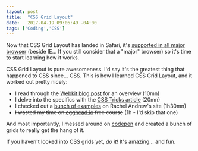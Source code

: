 ```yaml
---
layout: post
title:  "CSS Grid Layout"
date:   2017-04-19 09:06:49 -04:00
tags: ['Coding','CSS']
---
```


Now that CSS Grid Layout has landed in Safari, it's [supported in all major browser][caniuse] (beside IE… If you still consider that a "major" browser) so it's time to start learning how it works.

CSS Grid Layout is pure awesomeness. I'd say it's the greatest thing that happened to CSS since… CSS. This is how I learned CSS Grid Layout, and it worked out pretty nicely:

* I read through the [Webkit blog post][1] for an overview (10mn)
* I delve into the specifics with the [CSS Tricks article][2] (20mn)
* I checked out a [bunch of examples][3] on Rachel Andrew's site (1h30mn)
* <del>I wasted my time on [egghead.io][4] free course</del> (1h - I'd skip that one)

And most importantly, I messed around on [codepen][codepen] and created a bunch of grids to really get the hang of it.

If you haven't looked into CSS grids yet, _do it!_ It's amazing… and fun.

[caniuse]:http://caniuse.com/#feat=css-grid
[1]:https://webkit.org/blog/7434/css-grid-layout-a-new-layout-module-for-the-web/
[2]:https://css-tricks.com/snippets/css/complete-guide-grid/
[3]:http://gridbyexample.com/examples/
[4]:https://egghead.io/courses/build-complex-layouts-with-css-grid-layout
[codepen]:http://codepen.io/collection/XWGVaa/
